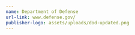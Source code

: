 ```yaml
---
name: Department of Defense
url-link: www.defense.gov/
publisher-logo: assets/uploads/dod-updated.png
---
```

